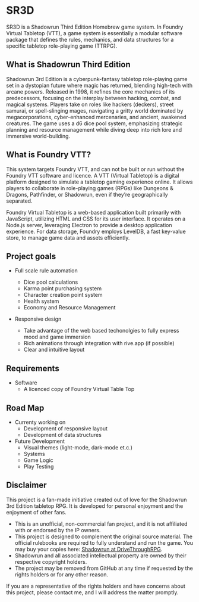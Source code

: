 # SR3D

SR3D is a Shadowrun Third Edition Homebrew game system. In Foundry Virtual Tabletop (VTT), a game system is essentially a modular software package that defines the rules, mechanics, and data structures for a specific tabletop role-playing game (TTRPG). 

## What is Shadowrun Third Edition
Shadowrun 3rd Edition is a cyberpunk-fantasy tabletop role-playing game set in a dystopian future where magic has returned, blending high-tech with arcane powers. Released in 1998, it refines the core mechanics of its predecessors, focusing on the interplay between hacking, combat, and magical systems. Players take on roles like hackers (deckers), street samurai, or spell-slinging mages, navigating a gritty world dominated by megacorporations, cyber-enhanced mercenaries, and ancient, awakened creatures. The game uses a d6 dice pool system, emphasizing strategic planning and resource management while diving deep into rich lore and immersive world-building.

## What is Foundry VTT?
This system targets Foundry VTT, and can not be built or run without the Foundry VTT software and licence. A VTT (Virtual Tabletop) is a digital platform designed to simulate a tabletop gaming experience online. It allows players to collaborate in role-playing games (RPGs) like Dungeons & Dragons, Pathfinder, or Shadowrun, even if they’re geographically separated.

Foundry Virtual Tabletop is a web-based application built primarily with JavaScript, utilizing HTML and CSS for its user interface. It operates on a Node.js server, leveraging Electron to provide a desktop application experience. For data storage, Foundry employs LevelDB, a fast key-value store, to manage game data and assets efficiently.

## Project goals

- Full scale rule automation
    - Dice pool calculations
    - Karma point purchasing system
    - Character creation point system
    - Health system
    - Economy and Resource Management

- Responsive design
    - Take advantage of the web based techonolgies to fully express mood and game immersion
    - Rich animations through integration with rive.app (if possible)
    - Clear and intuitive layout


## Requirements
- Software
    - A licenced copy of Foundry Virtual Table Top


## Road Map
- Currenty working on
    - Development of responsive layout  
    - Development of data structures
- Future Development
    - Visual themes (light-mode, dark-mode et.c.)
    - Systems
    - Game Logic
    - Play Testing

## Disclaimer
This project is a fan-made initiative created out of love for the Shadowrun 3rd Edition tabletop RPG. It is developed for personal enjoyment and the enjoyment of other fans.

- This is an unofficial, non-commercial fan project, and it is not affiliated with or endorsed by the IP owners.
- This project is designed to complement the original source material. The official rulebooks are required to fully understand and run the game. You may buy your copies here: [Shadowrun at DriveThroughRPG](https://www.drivethrurpg.com/en/product/1893/shadowrun-third-edition).
- Shadowrun and all associated intellectual property are owned by their respective copyright holders.
- The project may be removed from GitHub at any time if requested by the rights holders or for any other reason.

If you are a representative of the rights holders and have concerns about this project, please contact me, and I will address the matter promptly.